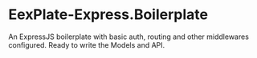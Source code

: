 # EexPlate-Express.Boilerplate
An ExpressJS boilerplate with basic auth, routing and other middlewares configured. Ready to write the Models and API. 
